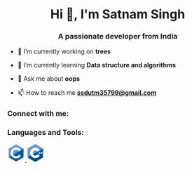 <h1 align="center">Hi 👋, I'm Satnam Singh</h1>
<h3 align="center">A passionate developer from India</h3>

- 🔭 I’m currently working on **trees**

- 🌱 I’m currently learning **Data structure and algorithms**

- 💬 Ask me about **oops**

- 📫 How to reach me **ssdutm35799@gmail.com**

<h3 align="left">Connect with me:</h3>
<p align="left">
</p>

<h3 align="left">Languages and Tools:</h3>
<p align="left"> <a href="https://www.cprogramming.com/" target="_blank" rel="noreferrer"> <img src="https://raw.githubusercontent.com/devicons/devicon/master/icons/c/c-original.svg" alt="c" width="40" height="40"/> </a> <a href="https://www.w3schools.com/cpp/" target="_blank" rel="noreferrer"> <img src="https://raw.githubusercontent.com/devicons/devicon/master/icons/cplusplus/cplusplus-original.svg" alt="cplusplus" width="40" height="40"/> </a> </p>
